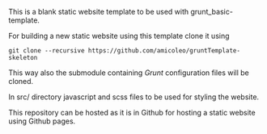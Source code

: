 This is a blank static website template to be used with grunt_basic-template. 

For building a new static website using this template clone it using 

```
git clone --recursive https://github.com/amicoleo/gruntTemplate-skeleton
```
This way also the submodule containing *Grunt* configuration files will be cloned. 

In src/ directory javascript and scss files to be used for styling the website. 

This repository can be hosted as it is in Github for hosting a static website using Github pages.
